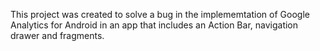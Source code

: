 This project was created to solve a bug in the implememtation of Google Analytics for Android in an app that includes an Action Bar, navigation drawer and fragments.
